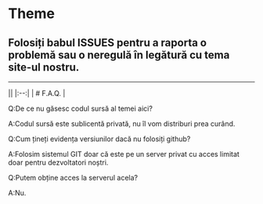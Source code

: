 # Theme

## Folosiți babul ISSUES pentru a raporta o problemă sau o neregulă în legătură cu tema site-ul nostru.


---------------------------------------

|| <!-- empty table header -->
|:--:| <!-- table header/body separator with center formatting -->
| # F.A.Q. | <!-- cell gets column's alignment -->

Q:De ce nu găsesc codul sursă al temei aici?

A:Codul sursă este sublicentă privată, nu îl vom distriburi prea curând.

Q:Cum țineți evidența versiunilor dacă nu folosiți github?

A:Folosim sistemul GIT doar că este pe un server privat cu acces limitat doar pentru dezvoltatori noștri.

Q:Putem obține acces la serverul acela?

A:Nu.
